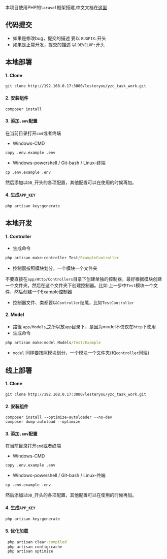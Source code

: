 本项目使用PHP的`laravel`框架搭建,中文文档在[这里](https://learnku.com/docs/laravel/5.5/)

## 代码提交
 - 如果是修改bug，提交的描述 要以 `BUGFIX:`开头
 - 如果是正常开发，提交的描述 以 `DEVELOP:`开头

## 本地部署
#### 1. Clone
```
git clone http://192.168.0.17:3000/lesteryou/yzc_task_work.git
```
#### 2. 安装组件
```
composer install
```
#### 3. 添加`.env`配置
在当前目录打开`cmd`或者终端
 - Windows-CMD
```
copy .env.example .env
```
 - Windows-powershell / Git-bash / Linux-终端
```
cp .env.example .env
```
然后添加以`DB_`开头的各项配置，其他配置可以在使用的时候再加。

#### 4. 生成`APP_KEY`
```cmd
php artisan key:generate
```

## 本地开发
#### 1. Controller
 - 生成命令
```cmd
php artisan make:controller Test/ExampleController
```
 - 控制器按照模块划分，一个模块一个文件夹
 
 不要直接在`app/Http/Controllers`目录下创建单独的控制器，最好根据模块创建一个文件夹，然后在这个文件夹下创建控制器。比如 上一步中`Test`模块一个文件，然后创建一个Example控制器
 - 控制器文件、类都要以`Controller`结尾，比如`TestController`

#### 2. Model
 - 路径 `app/Models`,之所以放`app`目录下，是因为model不仅仅在`http`下使用
 - 生成命令
 ```cmd
php artisan make:model Models/Test/Example
```
 - `model` 同样要按照模块划分，一个模块一个文件夹(和`controller`同理)

 
## 线上部署
#### 1. Clone
```
git clone http://192.168.0.17:3000/lesteryou/yzc_task_work.git
```
#### 2. 安装组件
```
composer install --optimize-autoloader --no-dev
composer dump-autoload --optimize
```
#### 3. 添加`.env`配置
在当前目录打开`cmd`或者终端
 - Windows-CMD
```
copy .env.example .env
```
 - Windows-powershell / Git-bash / Linux-终端
```
cp .env.example .env
```
然后添加以`DB_`开头的各项配置，其他配置可以在使用的时候再加。

#### 4. 生成`APP_KEY`
```cmd
php artisan key:generate
```

#### 5. 优化加载
```cmd
 php artisan clear-compiled
 php artisan config:cache 
 php artisan optimize
```